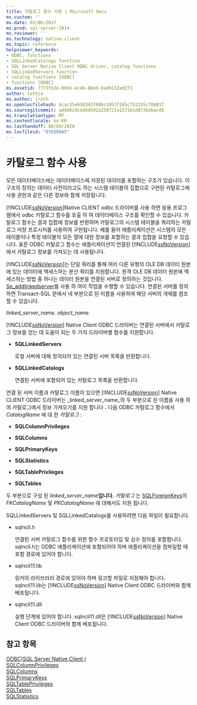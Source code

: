 ```yaml
---
title: 카탈로그 함수 사용 | Microsoft Docs
ms.custom: ''
ms.date: 03/06/2017
ms.prod: sql-server-2014
ms.reviewer: ''
ms.technology: native-client
ms.topic: reference
helpviewer_keywords:
- ODBC, functions
- SQLLinkedCatalogs function
- SQL Server Native Client ODBC driver, catalog functions
- SQLLinkedServers function
- catalog functions [ODBC]
- functions [ODBC]
ms.assetid: 7773fb2e-06b5-4c4b-88e9-0ad9132ad273
author: rothja
ms.author: jroth
ms.openlocfilehash: 6cac35e658343f606c1953f265c752335c70d81f
ms.sourcegitcommit: ad4d92dce894592a259721a1571b1d8736abacdb
ms.translationtype: MT
ms.contentlocale: ko-KR
ms.lasthandoff: 08/04/2020
ms.locfileid: "87659945"
---
```

# <a name="using-catalog-functions"></a>카탈로그 함수 사용
  모든 데이터베이스에는 데이터베이스에 저장된 데이터를 포함하는 구조가 있습니다. 이 구조의 정의는 데이터 사전이라고도 하는 시스템 테이블의 집합으로 구현된 카탈로그에 사용 권한과 같은 다른 정보와 함께 저장됩니다.  
  
 [!INCLUDE[ssNoVersion](../../../includes/ssnoversion-md.md)]Native CLIENT odbc 드라이버를 사용 하면 응용 프로그램에서 odbc 카탈로그 함수를 호출 하 여 데이터베이스 구조를 확인할 수 있습니다. 카탈로그 함수는 결과 집합에 정보를 반환하며 카탈로그의 시스템 테이블을 쿼리하는 카탈로그 저장 프로시저를 사용하여 구현됩니다. 예를 들어 애플리케이션은 시스템의 모든 테이블이나 특정 테이블의 모든 열에 대한 정보를 포함하는 결과 집합을 요청할 수 있습니다. 표준 ODBC 카탈로그 함수는 애플리케이션이 연결된 [!INCLUDE[ssNoVersion](../../../includes/ssnoversion-md.md)]에서 카탈로그 정보를 가져오는 데 사용됩니다.  
  
 [!INCLUDE[ssNoVersion](../../../includes/ssnoversion-md.md)]는 단일 쿼리를 통해 여러 다른 유형의 OLE DB 데이터 원본에 있는 데이터에 액세스하는 분산 쿼리를 지원합니다. 원격 OLE DB 데이터 원본에 액세스하는 방법 중 하나는 데이터 원본을 연결된 서버로 정의하는 것입니다. [Sp_addlinkedserver](/sql/relational-databases/system-stored-procedures/sp-addlinkedserver-transact-sql)를 사용 하 여이 작업을 수행할 수 있습니다. 연결된 서버를 정의하면 Transact-SQL 문에서 네 부분으로 된 이름을 사용하여 해당 서버의 개체를 참조할 수 있습니다.  
  
 *linked_server_name. object_name*.  
  
 [!INCLUDE[ssNoVersion](../../../includes/ssnoversion-md.md)] Native Client ODBC 드라이버는 연결된 서버에서 카탈로그 정보를 얻는 데 도움이 되는 두 가지 드라이버별 함수를 지원합니다.  
  
-   **SQLLinkedServers**  
  
     로컬 서버에 대해 정의되어 있는 연결된 서버 목록을 반환합니다.  
  
-   **SQLLinkedCatalogs**  
  
     연결된 서버에 포함되어 있는 카탈로그 목록을 반환합니다.  
  
 연결 된 서버 이름과 카탈로그 이름이 있으면 [!INCLUDE[ssNoVersion](../../../includes/ssnoversion-md.md)] Native CLIENT ODBC 드라이버는 _linked_server_name_의 두 부분으로 된 이름을 사용 하 여 카탈로그에서 정보 가져오기를 지원 합니다 **.** 다음 ODBC 카탈로그 함수에서 *CatalogName* 에 대 한 _카탈로그_ :  
  
-   **SQLColumnPrivileges**  
  
-   **SQLColumns**  
  
-   **SQLPrimaryKeys**  
  
-   **SQLStatistics**  
  
-   **SQLTablePrivileges**  
  
-   **SQLTables**  
  
 두 부분으로 구성 된 _linked_server_name_**입니다.** _카탈로그_ 는 [SQLForeignKeys](../../native-client-odbc-api/sqlforeignkeys.md)의 *FKCatalogName* 및 *PKCatalogName* 에 대해서도 지원 됩니다.  
  
 SQLLinkedServers 및 SQLLinkedCatalogs를 사용하려면 다음 파일이 필요합니다.  
  
-   sqlncli.h  
  
     연결된 서버 카탈로그 함수를 위한 함수 프로토타입 및 상수 정의를 포함합니다. sqlncli.h는 ODBC 애플리케이션에 포함되어야 하며 애플리케이션을 컴파일할 때 포함 경로에 있어야 합니다.  
  
-   sqlncli11.lib  
  
     링커의 라이브러리 경로에 있어야 하며 링크할 파일로 지정해야 합니다. sqlncli11.lib는 [!INCLUDE[ssNoVersion](../../../includes/ssnoversion-md.md)] Native Client ODBC 드라이버와 함께 배포됩니다.  
  
-   sqlncli11.dll  
  
     실행 단계에 있어야 합니다. sqlncli11.dll은 [!INCLUDE[ssNoVersion](../../../includes/ssnoversion-md.md)] Native Client ODBC 드라이버와 함께 배포됩니다.  
  
## <a name="see-also"></a>참고 항목  
 [ODBC&#41;SQL Server Native Client &#40;](sql-server-native-client-odbc.md)   
 [SQLColumnPrivileges](../../native-client-odbc-api/sqlcolumnprivileges.md)   
 [SQLColumns](../../native-client-odbc-api/sqlcolumns.md)   
 [SQLPrimaryKeys](../../native-client-odbc-api/sqlprimarykeys.md)   
 [SQLTablePrivileges](../../native-client-odbc-api/sqltableprivileges.md)   
 [SQLTables](../../native-client-odbc-api/sqltables.md)   
 [SQLStatistics](../../statistics/statistics.md)  
  
  
